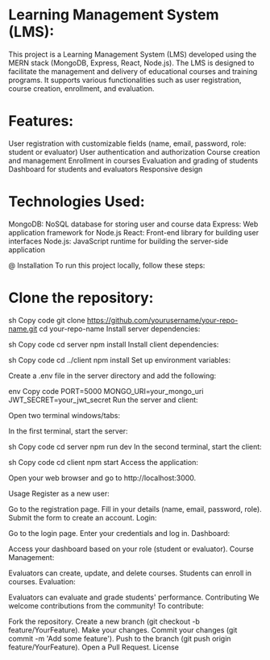 
# Learning Management System (LMS):

This project is a Learning Management System (LMS) developed using the MERN stack (MongoDB, Express, React, Node.js). The LMS is designed to facilitate the management and delivery of educational courses and training programs. It supports various functionalities such as user registration, course creation, enrollment, and evaluation.

# Features:
User registration with customizable fields (name, email, password, role: student or evaluator)
User authentication and authorization
Course creation and management
Enrollment in courses
Evaluation and grading of students
Dashboard for students and evaluators
Responsive design


# Technologies Used:
MongoDB: NoSQL database for storing user and course data
Express: Web application framework for Node.js
React: Front-end library for building user interfaces
Node.js: JavaScript runtime for building the server-side application

@ Installation
To run this project locally, follow these steps:

# Clone the repository:

sh
Copy code
git clone https://github.com/yourusername/your-repo-name.git
cd your-repo-name
Install server dependencies:

sh
Copy code
cd server
npm install
Install client dependencies:

sh
Copy code
cd ../client
npm install
Set up environment variables:

Create a .env file in the server directory and add the following:

env
Copy code
PORT=5000
MONGO_URI=your_mongo_uri
JWT_SECRET=your_jwt_secret
Run the server and client:

Open two terminal windows/tabs:

In the first terminal, start the server:

sh
Copy code
cd server
npm run dev
In the second terminal, start the client:

sh
Copy code
cd client
npm start
Access the application:

Open your web browser and go to http://localhost:3000.

Usage
Register as a new user:

Go to the registration page.
Fill in your details (name, email, password, role).
Submit the form to create an account.
Login:

Go to the login page.
Enter your credentials and log in.
Dashboard:

Access your dashboard based on your role (student or evaluator).
Course Management:

Evaluators can create, update, and delete courses.
Students can enroll in courses.
Evaluation:

Evaluators can evaluate and grade students' performance.
Contributing
We welcome contributions from the community! To contribute:

Fork the repository.
Create a new branch (git checkout -b feature/YourFeature).
Make your changes.
Commit your changes (git commit -m 'Add some feature').
Push to the branch (git push origin feature/YourFeature).
Open a Pull Request.
License
